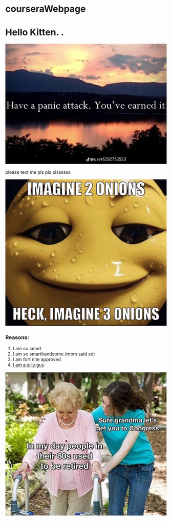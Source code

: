 # courseraWebpage
<!DOCTYPE html>
<html lang="en">
<head>
    <meta charset="UTF-8">
    <meta name="viewport" content="width=device-width, initial-scale=1.0">
</head>
<body>
    <main> 
        <h1> Hello Kitten. .</h1>
        <img src="panic.jpeg" alt="kitten">
        <p> please text me pls pls plssssss</p>
        <img src="onoin.jpeg" alt="emoji happy">
        <h3> Reasons:</h3>
        <ol>
            <li> I am so smart
            <li> I am so smarthandsome (mom said so)
            <li> I am fort nite approved
            <li> <a href="https://www.youtube.com/watch?v=eRBOgtp0Hac"> I am a silly guy</a>
            </li>
        </ol>
        <img src="congress.jpeg" alt="lone wolf">
    </main>
</body>
</html>
